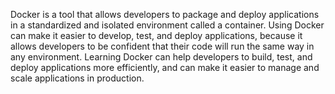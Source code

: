 Docker is a tool that allows developers to package and deploy applications in a standardized and isolated environment called a container. Using Docker can make it easier to develop, test, and deploy applications, because it allows developers to be confident that their code will run the same way in any environment.
Learning Docker can help developers to build, test, and deploy applications more efficiently, and can make it easier to manage and scale applications in production.
